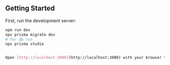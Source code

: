 
## Getting Started

First, run the development server:

```bash
npm run dev
npx prisma migrate dev
# for db run
npx prisma studio


Open [http://localhost:3000](http://localhost:3000) with your browser to see the result.

